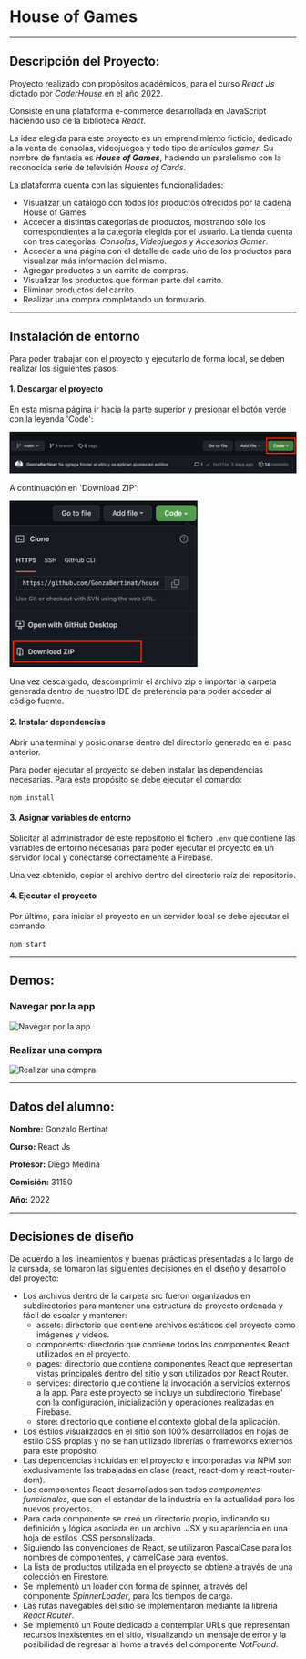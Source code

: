 # House of Games
---
## Descripción del Proyecto:

Proyecto realizado con propósitos académicos, para el curso *React Js* dictado por *CoderHouse* en el año 2022.

Consiste en una plataforma e-commerce desarrollada en JavaScript haciendo uso de la biblioteca *React*.

La idea elegida para este proyecto es un emprendimiento ficticio, dedicado a la venta de consolas, videojuegos y todo tipo de artículos *gamer*. 
Su nombre de fantasía es ***House of Games***, haciendo un paralelismo con la reconocida serie de televisión *House of Cards*.

La plataforma cuenta con las siguientes funcionalidades:
* Visualizar un catálogo con todos los productos ofrecidos por la cadena House of Games.
* Acceder a distintas categorías de productos, mostrando sólo los correspondientes a la categoría elegida por el usuario. La tienda cuenta con tres categorías: *Consolas*, *Videojuegos* y *Accesorios Gamer*.
* Acceder a una página con el detalle de cada uno de los productos para visualizar más información del mismo.
* Agregar productos a un carrito de compras.
* Visualizar los productos que forman parte del carrito.
* Eliminar productos del carrito.
* Realizar una compra completando un formulario.

---
## Instalación de entorno

Para poder trabajar con el proyecto y ejecutarlo de forma local, se deben realizar los siguientes pasos:

#### 1. Descargar el proyecto

En esta misma página ir hacia la parte superior y presionar el botón verde con la leyenda 'Code':

![Descarga - Paso 1](/src/assets/img/readme/step1.jpeg)


A continuación en 'Download ZIP':

<img src="/src/assets/img/readme/step2.jpeg" style="width: 330px;"></img>

Una vez descargado, descomprimir el archivo zip e importar la carpeta generada dentro de nuestro IDE de preferencia para poder acceder al código fuente.

#### 2. Instalar dependencias

Abrir una terminal y posicionarse dentro del directorio generado en el paso anterior.

Para poder ejecutar el proyecto se deben instalar las dependencias necesarias. Para este propósito se debe ejecutar el comando:

`npm install`

#### 3. Asignar variables de entorno

Solicitar al administrador de este repositorio el fichero `.env` que contiene las variables de entorno necesarias para poder ejecutar el proyecto en un servidor local y conectarse correctamente a Firebase. 

Una vez obtenido, copiar el archivo dentro del directorio raíz del repositorio.

#### 4. Ejecutar el proyecto

Por último, para iniciar el proyecto en un servidor local se debe ejecutar el comando:

`npm start`

---
## Demos:

### Navegar por la app

![Navegar por la app](/src/assets/img/readme/demo1.gif "Navegar por la app")

### Realizar una compra

![Realizar una compra](/src/assets/img/readme/demo2.gif "Realizar una compra")

---
## Datos del alumno:

**Nombre:** Gonzalo Bertinat

**Curso:** React Js

**Profesor:** Diego Medina

**Comisión:** 31150

**Año:** 2022

---
## Decisiones de diseño

De acuerdo a los lineamientos y buenas prácticas presentadas a lo largo de la cursada, se tomaron las siguientes decisiones en el diseño y desarrollo del proyecto:

* Los archivos dentro de la carpeta src fueron organizados en subdirectorios para mantener una estructura de proyecto ordenada y fácil de escalar y mantener:
    * assets: directorio que contiene archivos estáticos del proyecto como imágenes y videos.
    * components: directorio que contiene todos los componentes React utilizados en el proyecto.
    * pages: directorio que contiene componentes React que representan vistas principales dentro del sitio y son utilizados por React Router.
    * services: directorio que contiene la invocación a servicios externos a la app. Para este proyecto se incluye un subdirectorio 'firebase' con la configuración, inicialización y operaciones realizadas en Firebase.
    * store: directorio que contiene el contexto global de la aplicación.
* Los estilos visualizados en el sitio son 100% desarrollados en hojas de estilo CSS propias y no se han utilizado librerías o frameworks externos para este propósito.    
* Las dependencias incluidas en el proyecto e incorporadas vía NPM son exclusivamente las trabajadas en clase (react, react-dom y react-router-dom).
* Los componentes React desarrollados son todos *componentes funcionales*, que son el estándar de la industria en la actualidad para los nuevos proyectos.
* Para cada componente se creó un directorio propio, indicando su definición y lógica asociada en un archivo .JSX y su apariencia en una hoja de estilos .CSS personalizada.
* Siguiendo las convenciones de React, se utilizaron PascalCase para los nombres de componentes, y camelCase para eventos.
* La lista de productos utilizada en el proyecto se obtiene a través de una colección en Firestore.
* Se implementó un loader con forma de spinner, a través del componente *SpinnerLoader*, para los tiempos de carga.
* Las rutas navegables del sitio se implementaron mediante la librería *React Router*.
* Se implementó un Route dedicado a contemplar URLs que representan recursos inexistentes en el sitio, visualizando un mensaje de error y la posibilidad de regresar al home a través del componente *NotFound*.